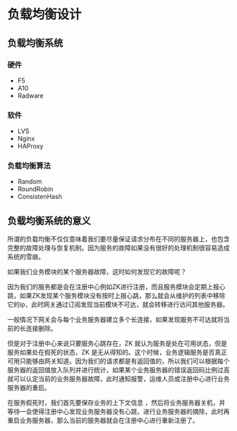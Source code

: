 # 负载均衡设计

## 负载均衡系统

### 硬件

* F5
* A10
* Radware

### 软件

* LVS
* Nginx
* HAProxy

### 负载均衡算法

* Random
* RoundRobin
* ConsistenHash

## 负载均衡系统的意义

所谓的负载均衡不仅仅意味着我们要尽量保证请求分布在不同的服务器上，也包含完整的故障处理与恢复机制。因为服务的故障如果没有很好的处理机制很容易造成系统的雪崩。

如果我们业务模块的某个服务器故障，这时如何发现它的故障呢？

因为我们的服务都是会在注册中心例如ZK进行注册，而且服务模块会定期上报心跳，如果ZK发现某个服务模块没有按时上报心跳，那么就会从维护的列表中移除它的ip，此时网关通过订阅发现当前模块不可达，就会转移进行访问其他服务器。

一般情况下网关会与每个业务服务器建立多个长连接，如果发现服务不可达就将当前的长连接删除。

但是对于注册中心来说只要服务心跳存在，ZK 就认为服务是处在可用状态，但是服务如果处在假死的状态，ZK 是无从得知的。这个时候，业务逻辑服务是否真正可用只能够由网关知道。因为我们的请求都是有返回值的，所以我们可以根据每个服务器的返回值放入队列并进行统计，如果某个业务服务器的错误返回码比例过高就可以认定当前的业务服务器故障，此时通知报警，运维人员或注册中心进行业务服务器的重启。

在服务假死时，我们首先要保存业务的上下文信息 ，然后将业务服务器关机，并等待一会使得注册中心发现业务服务器没有心跳，进行业务服务器的摘除，此时再重启业务服务器，那么当前的服务器就会在注册中心进行重新注册了。

